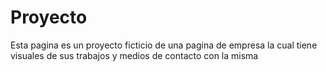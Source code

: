 # Proyecto

Esta pagina es un proyecto ficticio de una pagina de empresa la cual tiene visuales de sus trabajos y medios de contacto con la misma
